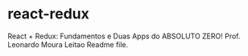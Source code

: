 # react-redux
React + Redux: Fundamentos e Duas Apps do ABSOLUTO ZERO! Prof. Leonardo Moura Leitao
Readme file.
